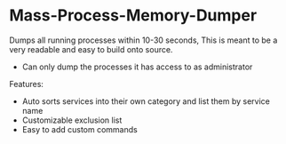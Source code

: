 # Mass-Process-Memory-Dumper
Dumps all running processes within 10-30 seconds, This is meant to be a very readable and easy to build onto source.
 - Can only dump the processes it has access to as administrator

Features:
- Auto sorts services into their own category and list them by service name
- Customizable exclusion list
- Easy to add custom commands
